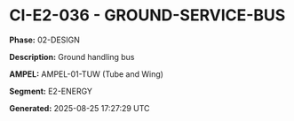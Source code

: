 # CI-E2-036 - GROUND-SERVICE-BUS

**Phase:** 02-DESIGN

**Description:** Ground handling bus

**AMPEL:** AMPEL-01-TUW (Tube and Wing)

**Segment:** E2-ENERGY

**Generated:** 2025-08-25 17:27:29 UTC
